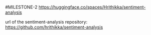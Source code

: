 #MILESTONE-2
https://huggingface.co/spaces/Hrithikka/sentiment-analysis

url of the sentiment-analysis repository: https://github.com/hrithikka/sentiment-analysis
